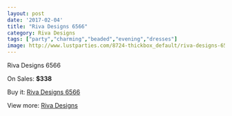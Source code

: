 ```yaml
---
layout: post
date: '2017-02-04'
title: "Riva Designs 6566"
category: Riva Designs
tags: ["party","charming","beaded","evening","dresses"]
image: http://www.lustparties.com/8724-thickbox_default/riva-designs-6566.jpg
---
```

Riva Designs 6566

On Sales: **$338**
<a href="https://www.lustparties.com/en/riva-designs/2990-riva-designs-6566.html"><amp-img layout="responsive" width="600" height="600" src="//www.lustparties.com/8724-thickbox_default/riva-designs-6566.jpg" alt="Riva Designs 6566 0" /></a>
<a href="https://www.lustparties.com/en/riva-designs/2990-riva-designs-6566.html"><amp-img layout="responsive" width="600" height="600" src="//www.lustparties.com/8725-thickbox_default/riva-designs-6566.jpg" alt="Riva Designs 6566 1" /></a>

Buy it: [Riva Designs 6566](https://www.lustparties.com/en/riva-designs/2990-riva-designs-6566.html "Riva Designs 6566")

View more: [Riva Designs](https://www.lustparties.com/en/6-riva-designs "Riva Designs")
